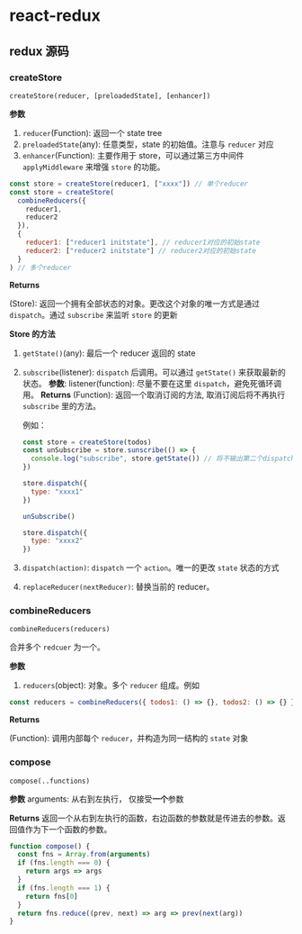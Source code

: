 # react-redux

## redux 源码

### createStore

`createStore(reducer, [preloadedState], [enhancer])`

**参数**

1. `reducer`(Function): 返回一个 state tree
2. `preloadedState`(any): 任意类型，state 的初始值。注意与 `reducer` 对应
3. `enhancer`(Function): 主要作用于 store，可以通过第三方中间件 `applyMiddleware` 来增强 `store` 的功能。

```js
const store = createStore(reducer1, ["xxxx"]) // 单个reducer
const store = createStore(
  combineReducers({
    reducer1,
    reducer2
  }),
  {
    reducer1: ["reducer1 initstate"], // reducer1对应的初始state
    reducer2: ["reducer2 initstate"] // reducer2对应的初始state
  }
) // 多个reducer
```

**Returns**

(Store): 返回一个拥有全部状态的对象。更改这个对象的唯一方式是通过 `dispatch`。通过 `subscribe` 来监听 `store` 的更新

**Store 的方法**

1. `getState()`(any): 最后一个 reducer 返回的 state
2. `subscribe`(listener): `dispatch` 后调用。可以通过 `getState()` 来获取最新的状态。
   **参数**:
   listener(function): 尽量不要在这里 `dispatch`，避免死循环调用。
   **Returns**
   (Function): 返回一个取消订阅的方法, 取消订阅后将不再执行 `subscribe` 里的方法。

   例如：

   ```js
   const store = createStore(todos)
   const unSubscribe = store.sunscribe(() => {
     console.log("subscribe", store.getState()) // 将不输出第二个dispatch
   })

   store.dispatch({
     type: "xxxx1"
   })

   unSubscribe()

   store.dispatch({
     type: "xxxx2"
   })
   ```

3. `dispatch(action)`: `dispatch` 一个 `action`。唯一的更改 `state` 状态的方式

4. `replaceReducer(nextReducer)`: 替换当前的 reducer。

### combineReducers

`combineReducers(reducers)`

合并多个 `redcuer` 为一个。

**参数**

1. `reducers`(object): 对象。多个 `reducer` 组成。例如

```js
const reducers = combineReducers({ todos1: () => {}, todos2: () => {} })
```

**Returns**

(Function): 调用内部每个 `reducer`，并构造为同一结构的 `state` 对象

### compose

`compose(..functions)`

**参数**
arguments: 从右到左执行， 仅接受**一个**参数

**Returns**
返回一个从右到左执行的函数，右边函数的参数就是传进去的参数。返回值作为下一个函数的参数。

```js
function compose() {
  const fns = Array.from(arguments)
  if (fns.length === 0) {
    return args => args
  }
  if (fns.length === 1) {
    return fns[0]
  }
  return fns.reduce((prev, next) => arg => prev(next(arg))
}
```
